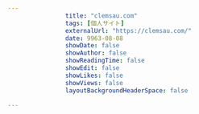 ---
                title: "clemsau.com"
                tags: [個人サイト]
                externalUrl: "https://clemsau.com/"
                date: 9963-08-08
                showDate: false
                showAuthor: false
                showReadingTime: false
                showEdit: false
                showLikes: false
                showViews: false
                layoutBackgroundHeaderSpace: false
                ---

